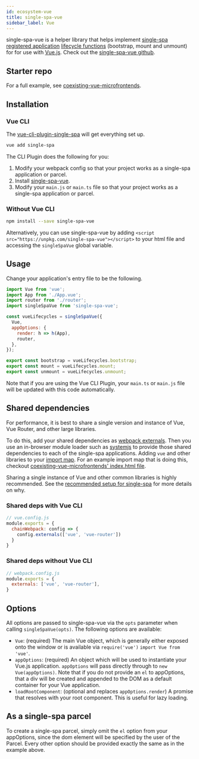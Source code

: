 ```yaml
---
id: ecosystem-vue
title: single-spa-vue
sidebar_label: Vue
---
```


single-spa-vue is a helper library that helps implement [single-spa registered application](single-spa-config.md#registering-applications) [lifecycle functions](building-applications.md#registered-application-lifecycle) (bootstrap, mount and unmount) for for use with [Vue.js](https://vuejs.org/). Check out the [single-spa-vue github](https://github.com/CanopyTax/single-spa-vue).

## Starter repo
For a full example, see [coexisting-vue-microfrontends](https://github.com/joeldenning/coexisting-vue-microfrontends).

## Installation
### Vue CLI
The [vue-cli-plugin-single-spa](https://github.com/CanopyTax/vue-cli-plugin-single-spa) will get everything set up.

```sh
vue add single-spa
```

The CLI Plugin does the following for you:
1) Modify your webpack config so that your project works as a single-spa application or parcel.
2) Install [single-spa-vue](https://github.com/CanopyTax/single-spa-vue).
3) Modify your `main.js` or `main.ts` file so that your project works as a single-spa application or parcel.

### Without Vue CLI
```sh
npm install --save single-spa-vue
```

Alternatively, you can use  single-spa-vue by adding `<script src="https://unpkg.com/single-spa-vue"></script>` to your html file and
accessing the `singleSpaVue` global variable.

## Usage
Change your application's entry file to be the following.

```js
import Vue from 'vue';
import App from './App.vue';
import router from './router';
import singleSpaVue from 'single-spa-vue';

const vueLifecycles = singleSpaVue({
  Vue,
  appOptions: {
    render: h => h(App),
    router,
  },
});

export const bootstrap = vueLifecycles.bootstrap;
export const mount = vueLifecycles.mount;
export const unmount = vueLifecycles.unmount;

```

Note that if you are using the Vue CLI Plugin, your `main.ts` or `main.js` file will be updated with this code automatically.

## Shared dependencies
For performance, it is best to share a single version and instance of Vue, Vue Router, and other large libraries.

To do this, add your shared dependencies as [webpack externals](https://webpack.js.org/configuration/externals). Then you use
an in-browser module loader such as [systemjs](https://github.com/systemjs/systemjs) to provide those shared dependencies
to each of the single-spa applications. Adding `vue` and other libraries to your
[import map](http://single-spa-playground.org/playground/import-map). For an example import map that is doing this,
checkout [coexisting-vue-microfrontends' index.html file](https://github.com/joeldenning/coexisting-vue-microfrontends/blob/master/root-html-file/index.html).

Sharing a single instance of Vue and other common libraries is highly recommended. See the
[recommended setup for single-spa](https://single-spa.js.org/docs/faq.html#is-there-a-recommended-setup) for more details on why.

### Shared deps with Vue CLI
```js
// vue.config.js
module.exports = {
  chainWebpack: config => {
    config.externals(['vue', 'vue-router'])
  }
}
```

### Shared deps without Vue CLI
```js
// webpack.config.js
module.exports = {
  externals: ['vue', 'vue-router'],
}
```

## Options

All options are passed to single-spa-vue via the `opts` parameter when calling `singleSpaVue(opts)`. The following options are available:

- `Vue`: (required) The main Vue object, which is generally either exposed onto the window or is available via `require('vue')` `import Vue from 'vue'`.
- `appOptions`: (required) An object which will be used to instantiate your Vue.js application. `appOptions` will pass directly through to `new Vue(appOptions)`. Note that if you do not provide an `el` to appOptions, that a div will be created and appended to the DOM as a default container for your Vue application.
- `loadRootComponent`: (optional and replaces `appOptions.render`) A promise that resolves with your root component. This is useful for lazy loading.

## As a single-spa parcel
To create a single-spa parcel, simply omit the `el` option from your appOptions, since the dom element will be specified by the user of the Parcel. Every other
option should be provided exactly the same as in the example above.